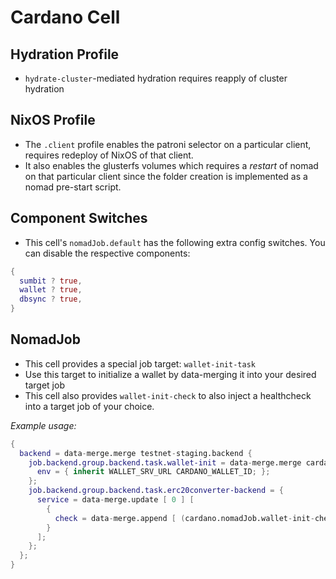 # Cardano Cell

## Hydration Profile

- `hydrate-cluster`-mediated hydration requires reapply of cluster hydration

## NixOS Profile

- The `.client` profile enables the patroni selector on a particular client,
  requires redeploy of NixOS of that client.
- It also enables the glusterfs volumes which requires a _restart_ of nomad
  on that particular client since the folder creation is implemented as a
  nomad pre-start script.

## Component Switches

- This cell's `nomadJob.default` has the following extra config switches. You
  can disable the respective components:

```nix
{
  sumbit ? true,
  wallet ? true,
  dbsync ? true,
}
```

## NomadJob

- This cell provides a special job target: `wallet-init-task`
- Use this target to initialize a wallet by data-merging it into
  your desired target job
- This cell also provides `wallet-init-check` to also inject a
  healthcheck into a target job of your choice.

_Example usage:_

```nix
{
  backend = data-merge.merge testnet-staging.backend {
    job.backend.group.backend.task.wallet-init = data-merge.merge cardano.nomadJob.wallet-init-task {
      env = { inherit WALLET_SRV_URL CARDANO_WALLET_ID; };
    };
    job.backend.group.backend.task.erc20converter-backend = {
      service = data-merge.update [ 0 ] [
        {
          check = data-merge.append [ (cardano.nomadJob.wallet-init-check envs.staging) ];
        }
      ];
    };
  };
}
```
